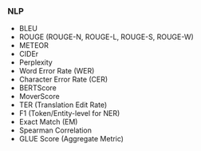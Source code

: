 ### **NLP**
- BLEU
- ROUGE (ROUGE-N, ROUGE-L, ROUGE-S, ROUGE-W)
- METEOR
- CIDEr
- Perplexity
- Word Error Rate (WER)
- Character Error Rate (CER)
- BERTScore
- MoverScore
- TER (Translation Edit Rate)
- F1 (Token/Entity-level for NER)
- Exact Match (EM)
- Spearman Correlation
- GLUE Score (Aggregate Metric)
